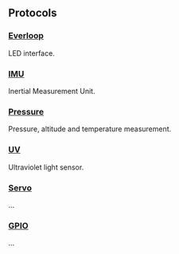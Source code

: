 ## Protocols
<h3><a href="everloop">Everloop</a></h3>
LED interface.

<!-- <h3><a href="humidity">Humidity</a></h3>
... -->

<h3><a href="imu">IMU</a></h3>
Inertial Measurement Unit.

<h3><a href="pressure">Pressure</a></h3>
Pressure, altitude and temperature measurement.

<h3><a href="uv">UV</a></h3>
Ultraviolet light sensor.

<h3><a href="servo">Servo</a></h3>
...

<h3><a href="gpio">GPIO</a></h3>
...